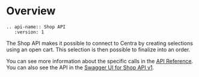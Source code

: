 # Overview

```eval_rst
.. api-name:: Shop API
   :version: 1
```

The Shop API makes it possible to connect to Centra by creating selections using an open cart. This selection is then possible to finalize into an order.

You can see more information about the specific calls in the [API Reference](/reference/old/shop-api/index). You can also see the API in the [Swagger UI for Shop API v1](https://docs.centra.com/swagger-ui/?api=ShopAPI).
